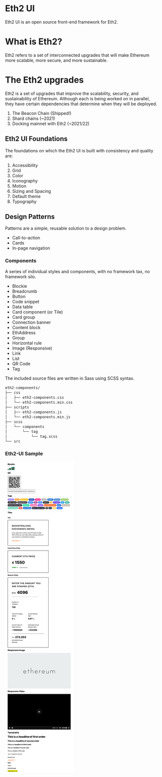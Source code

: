 # Eth2 UI
Eth2 UI is an open source front-end framework for Eth2.

# What is Eth2?
Eth2 refers to a set of interconnected upgrades that will make Ethereum more scalable, more secure, and more sustainable.

# The Eth2 upgrades
Eth2 is a set of upgrades that improve the scalability, security, and sustainability of Ethereum. Although each is being worked on in parallel, they have certain dependencies that determine when they will be deployed.

1. The Beacon Chain (Shipped!)
2. Shard chains (~2021)
3. Docking mainnet with Eth2 (~2021/22)

## Eth2 UI Foundations
The foundations on which the Eth2 UI is built with consistency and quality are:

1. Accessibility
2. Grid
3. Color
4. Iconography
5. Motion
6. Sizing and Spacing
7. Default theme
8. Typography

## Design Patterns
Patterns are a simple, reusable solution to a design problem.

- Call-to-action
- Cards
- In-page navigation

### Components
A series of individual styles and components, with no framework tax, no framework silo.

- Blockie
- Breadcrumb
- Button
- Code snippet
- Data table
- Card component (or Tile)
- Card group
- Connection banner
- Content block
- EthAddress
- Group
- Horizontal rule
- Image (Responsive)
- Link
- List
- QR Code
- Tag

The included source files are written in Sass using SCSS syntax.

```
eth2-components/
├── css
│   ├── eth2-components.css
│   └── eth2-components.min.css
├── scripts
│   ├── eth2-components.js
│   └── eth2-components.min.js
├── scss
│   └── components
│       └── tag
│           └── tag.scss
└── src
```

### Eth2-UI Sample

![Eth2-UI Sample](https://raw.githubusercontent.com/Afinitat/Eth2-UI/main/Eth2-UI%20Example.png)
